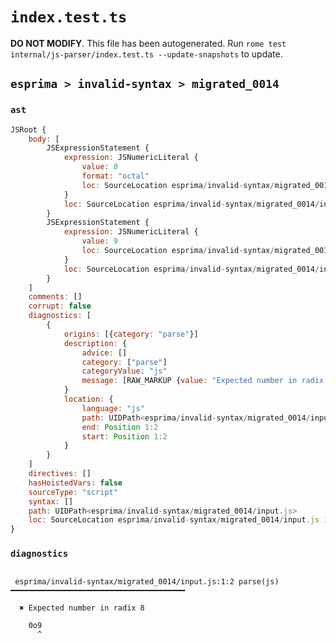 # `index.test.ts`

**DO NOT MODIFY**. This file has been autogenerated. Run `rome test internal/js-parser/index.test.ts --update-snapshots` to update.

## `esprima > invalid-syntax > migrated_0014`

### `ast`

```javascript
JSRoot {
	body: [
		JSExpressionStatement {
			expression: JSNumericLiteral {
				value: 0
				format: "octal"
				loc: SourceLocation esprima/invalid-syntax/migrated_0014/input.js 1:0-1:2
			}
			loc: SourceLocation esprima/invalid-syntax/migrated_0014/input.js 1:0-1:2
		}
		JSExpressionStatement {
			expression: JSNumericLiteral {
				value: 9
				loc: SourceLocation esprima/invalid-syntax/migrated_0014/input.js 1:2-1:3
			}
			loc: SourceLocation esprima/invalid-syntax/migrated_0014/input.js 1:2-1:3
		}
	]
	comments: []
	corrupt: false
	diagnostics: [
		{
			origins: [{category: "parse"}]
			description: {
				advice: []
				category: ["parse"]
				categoryValue: "js"
				message: [RAW_MARKUP {value: "Expected number in radix <emphasis>"}, "8", RAW_MARKUP {value: "</emphasis>"}]
			}
			location: {
				language: "js"
				path: UIDPath<esprima/invalid-syntax/migrated_0014/input.js>
				end: Position 1:2
				start: Position 1:2
			}
		}
	]
	directives: []
	hasHoistedVars: false
	sourceType: "script"
	syntax: []
	path: UIDPath<esprima/invalid-syntax/migrated_0014/input.js>
	loc: SourceLocation esprima/invalid-syntax/migrated_0014/input.js 1:0-2:0
}
```

### `diagnostics`

```

 esprima/invalid-syntax/migrated_0014/input.js:1:2 parse(js) ━━━━━━━━━━━━━━━━━━━━━━━━━━━━━━━━━━━━━━━

  ✖ Expected number in radix 8

    0o9
      ^


```
